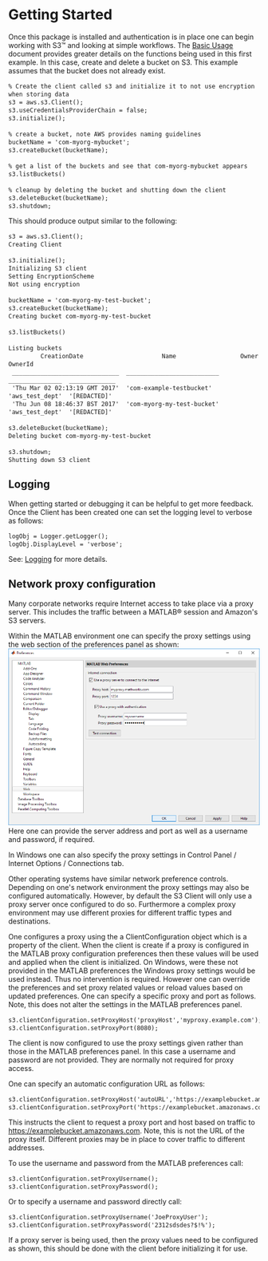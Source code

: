 # Getting Started

Once this package is installed and authentication is in place one can begin working with S3™ and looking at simple workflows. The [Basic Usage](BasicUsage.md) document provides greater details on the functions being used in this first example. In this case, create and delete a bucket on S3. This example assumes that the bucket does not already exist.

```
% Create the client called s3 and initialize it to not use encryption when storing data
s3 = aws.s3.Client();
s3.useCredentialsProviderChain = false;
s3.initialize();

% create a bucket, note AWS provides naming guidelines
bucketName = 'com-myorg-mybucket';
s3.createBucket(bucketName);

% get a list of the buckets and see that com-myorg-mybucket appears
s3.listBuckets()

% cleanup by deleting the bucket and shutting down the client
s3.deleteBucket(bucketName);
s3.shutdown;
```

This should produce output similar to the following:
```
s3 = aws.s3.Client();
Creating Client

s3.initialize();
Initializing S3 client
Setting EncryptionScheme
Not using encryption

bucketName = 'com-myorg-my-test-bucket';
s3.createBucket(bucketName);
Creating bucket com-myorg-my-test-bucket

s3.listBuckets()

Listing buckets
         CreationDate                      Name                  Owner            OwnerId
 ______________________________  __________________________  _______________  _____________
 'Thu Mar 02 02:13:19 GMT 2017'  'com-example-testbucket'  'aws_test_dept'  '[REDACTED]'
 'Thu Jun 08 18:46:37 BST 2017'  'com-myorg-my-test-bucket'  'aws_test_dept'  '[REDACTED]'

s3.deleteBucket(bucketName);
Deleting bucket com-myorg-my-test-bucket

s3.shutdown;
Shutting down S3 client
```

## Logging
When getting started or debugging it can be helpful to get more feedback. Once the Client has been created one can set the logging level to verbose as follows:
```
logObj = Logger.getLogger();
logObj.DisplayLevel = 'verbose';
```
See: [Logging](Logging.md) for more details.


## Network proxy configuration

Many corporate networks require Internet access to take place via a proxy server. This includes the traffic between a MATLAB® session and Amazon's S3 servers.

Within the MATLAB environment one can specify the proxy settings using the web section of the preferences panel as shown:   
![Preferences_Panel](Images/prefspanel.png)   
Here one can provide the server address and port as well as a username and password, if required.

In Windows one can also specify the proxy settings in Control Panel / Internet Options / Connections tab.

Other operating systems have similar network preference controls. Depending on one's network environment the proxy settings may also be configured automatically. However, by default the S3 Client will only use a proxy server once configured to do so. Furthermore a complex proxy environment may use different proxies for different traffic types and destinations.

One configures a proxy using the a ClientConfiguration object which is a property of the client. When the client is create if a proxy is configured in the MATLAB proxy configuration preferences then these values will be used and applied when the client is initialized. On Windows, were these not provided in the MATLAB preferences the Windows proxy settings would be used instead. Thus no intervention is required. However one can override the preferences and set proxy related values or reload values based on updated preferences. One can specify a specific proxy and port as follows. Note, this does not alter the settings in the MATLAB preferences panel.
```
s3.clientConfiguration.setProxyHost('proxyHost','myproxy.example.com');
s3.clientConfiguration.setProxyPort(8080);
```
The client is now configured to use the proxy settings given rather than those in the MATLAB preferences panel. In this case a username and password are not provided. They are normally not required for proxy access.

One can specify an automatic configuration URL as follows:
```
s3.clientConfiguration.setProxyHost('autoURL','https://examplebucket.amazonaws.com');
s3.clientConfiguration.setProxyPort('https://examplebucket.amazonaws.com');
```
This instructs the client to request a proxy port and host based on traffic to
https://examplebucket.amazonaws.com. Note, this is not the URL of the proxy itself. Different proxies may be in place to cover traffic to different addresses.

To use the username and password from the MATLAB preferences call:
```
s3.clientConfiguration.setProxyUsername();
s3.clientConfiguration.setProxyPassword();
```
Or to specify a username and password directly call:
```
s3.clientConfiguration.setProxyUsername('JoeProxyUser');
s3.clientConfiguration.setProxyPassword('2312sdsdes?$!%');
```

If a proxy server is being used, then the proxy values need to be configured as shown, this should be done with the client before initializing it for use.


[//]: #  (Copyright 2018 The MathWorks, Inc.)
